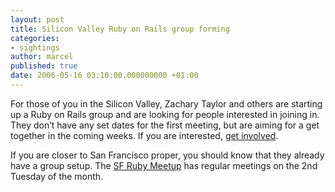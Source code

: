 ```yaml
---
layout: post
title: Silicon Valley Ruby on Rails group forming
categories:
- sightings
author: marcel
published: true
date: 2006-05-16 03:10:00.000000000 +01:00
---
```

<p>For those of you in the Silicon Valley, Zachary Taylor and others are starting up a Ruby on Rails group and are looking for people interested in joining in. They don&#8217;t have any set dates for the first meeting, but are aiming for a get together in the coming weeks. If you are interested, <a href="http://ruby.meetup.com/72/t/if_2829382/?gj=ej4">get involved</a>.</p>
<p>If you are closer to San Francisco proper, you should know that they already have a group setup. The <a href="http://ruby.meetup.com/6/">SF Ruby Meetup</a>  has regular meetings on the 2nd Tuesday of the month.</p>